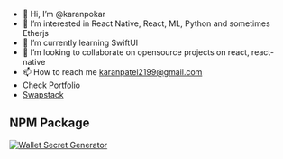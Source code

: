 - 👋 Hi, I’m @karanpokar
- 👀 I’m interested in React Native, React, ML, Python and sometimes Etherjs
- 🌱 I’m currently learning SwiftUI
- 💞️ I’m looking to collaborate on opensource projects on react, react-native
- 📫 How to reach me karanpatel2199@gmail.com
- Check [Portfolio](https://iamkaran.vercel.app/)
- [Swapstack](https://swapstack.xyz)

## NPM Package

[![Wallet Secret Generator ](https://github-readme-stats.vercel.app/api/pin/?username=karanpokar&repo=wallet-secret-generator)](https://github.com/karanpokar/wallet-secret-generator)

<!---
karanpokar/karanpokar is a ✨ special ✨ repository because its `README.md` (this file) appears on your GitHub profile.
You can click the Preview link to take a look at your changes.
--->
